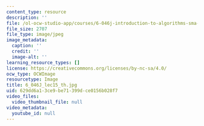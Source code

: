 ```yaml
---
content_type: resource
description: ''
file: /ol-ocw-studio-app/courses/6-046j-introduction-to-algorithms-sma-5503-fall-2005/629dd6a13ce9be71399dce0156b028f7_6_046J_lec15_th.jpg
file_size: 2707
file_type: image/jpeg
image_metadata:
  caption: ''
  credit: ''
  image-alt: ''
learning_resource_types: []
license: https://creativecommons.org/licenses/by-nc-sa/4.0/
ocw_type: OCWImage
resourcetype: Image
title: 6_046J_lec15_th.jpg
uid: 629dd6a1-3ce9-be71-399d-ce0156b028f7
video_files:
  video_thumbnail_file: null
video_metadata:
  youtube_id: null
---
```


